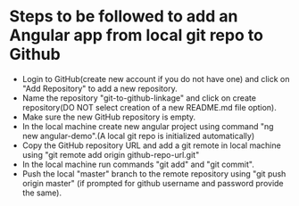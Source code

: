 # Steps to be followed to add an Angular app from local git repo to Github

- Login to GitHub(create new account if you do not have one) and click on "Add Repository" to add a new repository.
- Name the repository "git-to-github-linkage" and click on create repository(DO NOT select creation of a new README.md file option).
- Make sure the new GitHub repository is empty.
- In the local machine create new angular project using command "ng new angular-demo".(A local git repo is initialized automatically)
- Copy the GitHub repository URL and add a git remote in local machine using "git remote add origin github-repo-url.git"
- In the local machine run commands "git add" and "git commit".
- Push the local "master" branch to the remote repository using "git push origin master" (if prompted for github username and password provide the same).
